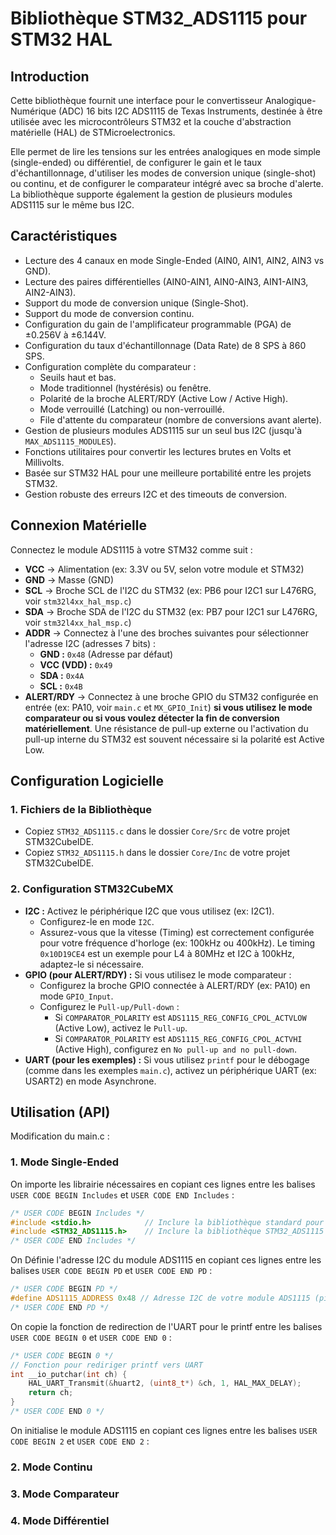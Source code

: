 # Bibliothèque STM32_ADS1115 pour STM32 HAL

## Introduction

Cette bibliothèque fournit une interface pour le convertisseur Analogique-Numérique (ADC) 16 bits I2C ADS1115 de Texas Instruments, destinée à être utilisée avec les microcontrôleurs STM32 et la couche d'abstraction matérielle (HAL) de STMicroelectronics.

Elle permet de lire les tensions sur les entrées analogiques en mode simple (single-ended) ou différentiel, de configurer le gain et le taux d'échantillonnage, d'utiliser les modes de conversion unique (single-shot) ou continu, et de configurer le comparateur intégré avec sa broche d'alerte. La bibliothèque supporte également la gestion de plusieurs modules ADS1115 sur le même bus I2C.

## Caractéristiques

*   Lecture des 4 canaux en mode Single-Ended (AIN0, AIN1, AIN2, AIN3 vs GND).
*   Lecture des paires différentielles (AIN0-AIN1, AIN0-AIN3, AIN1-AIN3, AIN2-AIN3).
*   Support du mode de conversion unique (Single-Shot).
*   Support du mode de conversion continu.
*   Configuration du gain de l'amplificateur programmable (PGA) de ±0.256V à ±6.144V.
*   Configuration du taux d'échantillonnage (Data Rate) de 8 SPS à 860 SPS.
*   Configuration complète du comparateur :
    *   Seuils haut et bas.
    *   Mode traditionnel (hystérésis) ou fenêtre.
    *   Polarité de la broche ALERT/RDY (Active Low / Active High).
    *   Mode verrouillé (Latching) ou non-verrouillé.
    *   File d'attente du comparateur (nombre de conversions avant alerte).
*   Gestion de plusieurs modules ADS1115 sur un seul bus I2C (jusqu'à `MAX_ADS1115_MODULES`).
*   Fonctions utilitaires pour convertir les lectures brutes en Volts et Millivolts.
*   Basée sur STM32 HAL pour une meilleure portabilité entre les projets STM32.
*   Gestion robuste des erreurs I2C et des timeouts de conversion.

## Connexion Matérielle

Connectez le module ADS1115 à votre STM32 comme suit :

*   **VCC** -> Alimentation (ex: 3.3V ou 5V, selon votre module et STM32)
*   **GND** -> Masse (GND)
*   **SCL** -> Broche SCL de l'I2C du STM32 (ex: PB6 pour I2C1 sur L476RG, voir `stm32l4xx_hal_msp.c`)
*   **SDA** -> Broche SDA de l'I2C du STM32 (ex: PB7 pour I2C1 sur L476RG, voir `stm32l4xx_hal_msp.c`)
*   **ADDR** -> Connectez à l'une des broches suivantes pour sélectionner l'adresse I2C (adresses 7 bits) :
    *   **GND :** `0x48` (Adresse par défaut)
    *   **VCC (VDD) :** `0x49`
    *   **SDA :** `0x4A`
    *   **SCL :** `0x4B`
*   **ALERT/RDY** -> Connectez à une broche GPIO du STM32 configurée en entrée (ex: PA10, voir `main.c` et `MX_GPIO_Init`) **si vous utilisez le mode comparateur ou si vous voulez détecter la fin de conversion matériellement**. Une résistance de pull-up externe ou l'activation du pull-up interne du STM32 est souvent nécessaire si la polarité est Active Low.

## Configuration Logicielle

### 1. Fichiers de la Bibliothèque

*   Copiez `STM32_ADS1115.c` dans le dossier `Core/Src` de votre projet STM32CubeIDE.
*   Copiez `STM32_ADS1115.h` dans le dossier `Core/Inc` de votre projet STM32CubeIDE.


### 2. Configuration STM32CubeMX

*   **I2C :** Activez le périphérique I2C que vous utilisez (ex: I2C1).
    *   Configurez-le en mode `I2C`.
    *   Assurez-vous que la vitesse (Timing) est correctement configurée pour votre fréquence d'horloge (ex: 100kHz ou 400kHz). Le timing `0x10D19CE4` est un exemple pour L4 à 80MHz et I2C à 100kHz, adaptez-le si nécessaire.
*   **GPIO (pour ALERT/RDY) :** Si vous utilisez le mode comparateur :
    *   Configurez la broche GPIO connectée à ALERT/RDY (ex: PA10) en mode `GPIO_Input`.
    *   Configurez le `Pull-up/Pull-down` :
        *   Si `COMPARATOR_POLARITY` est `ADS1115_REG_CONFIG_CPOL_ACTVLOW` (Active Low), activez le `Pull-up`.
        *   Si `COMPARATOR_POLARITY` est `ADS1115_REG_CONFIG_CPOL_ACTVHI` (Active High), configurez en `No pull-up and no pull-down`.
*   **UART (pour les exemples) :** Si vous utilisez `printf` pour le débogage (comme dans les exemples `main.c`), activez un périphérique UART (ex: USART2) en mode Asynchrone.

## Utilisation (API)

Modification du main.c :

### 1. Mode Single-Ended

On importe les librairie nécessaires en copiant ces lignes entre les balises `USER CODE BEGIN Includes` et `USER CODE END Includes` :

```c
/* USER CODE BEGIN Includes */
#include <stdio.h>            // Inclure la bibliothèque standard pour le printf
#include <STM32_ADS1115.h>    // Inclure la bibliothèque STM32_ADS1115
/* USER CODE END Includes */
```

On Définie l'adresse I2C du module ADS1115 en copiant ces lignes entre les balises `USER CODE BEGIN PD` et `USER CODE END PD` : 

```c
/* USER CODE BEGIN PD */
#define ADS1115_ADDRESS 0x48 // Adresse I2C de votre module ADS1115 (pin ADD sur GND par défaut)
/* USER CODE END PD */
```

On copie la fonction de redirection de l'UART pour le printf entre les balises `USER CODE BEGIN 0` et `USER CODE END 0` : 

```c
/* USER CODE BEGIN 0 */
// Fonction pour rediriger printf vers UART
int __io_putchar(int ch) {
    HAL_UART_Transmit(&huart2, (uint8_t*) &ch, 1, HAL_MAX_DELAY);
    return ch;
}
/* USER CODE END 0 */
```

On initialise le module ADS1115 en copiant ces lignes entre les balises `USER CODE BEGIN 2` et `USER CODE END 2` :  







### 2. Mode Continu

### 3. Mode Comparateur

### 4. Mode Différentiel


